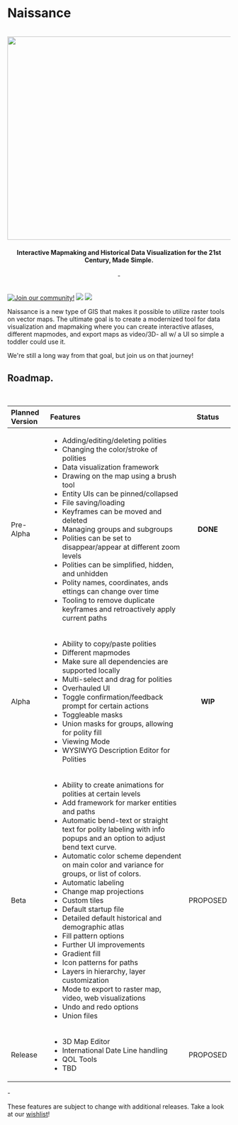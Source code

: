 # Naissance
<br>
<div align = "center"><img src = "https://i.postimg.cc/mkYVCHMk/naissance.png" height = "458" width = "700"></div>

#### <div align = "center">Interactive Mapmaking and Historical Data Visualization for the 21st Century, Made Simple.</div>

<div align = "center">-</div>
<br>

[![Join our community!](https://img.shields.io/discord/548994743925997570?label=Discord&style=for-the-badge)](https://discord.gg/89kQY2KFQz) ![](https://img.shields.io/github/languages/code-size/Australis-0/Naissance?style=for-the-badge) ![](https://img.shields.io/github/downloads/Australis-0/Naissance/total?style=for-the-badge)

Naissance is a new type of GIS that makes it possible to utilize raster tools on vector maps. The ultimate goal is to create a modernized tool for data visualization and mapmaking where you can create interactive atlases, different mapmodes, and export maps as video/3D- all w/ a UI so simple a toddler could use it.

We're still a long way from that goal, but join us on that journey!

## Roadmap.
<br>

| Planned Version | Features | Status |
| :--- | :--- | :---: |
| Pre-Alpha | <ul><li>Adding/editing/deleting polities</li><li>Changing the color/stroke of polities</li><li>Data visualization framework</li><li>Drawing on the map using a brush tool</li><li>Entity UIs can be pinned/collapsed</li><li>File saving/loading</li><li>Keyframes can be moved and deleted</li><li>Managing groups and subgroups</li><li>Polities can be set to disappear/appear at different zoom levels</li><li>Polities can be simplified, hidden, and unhidden</li><li>Polity names, coordinates, ands ettings can change over time</li><li>Tooling to remove duplicate keyframes and retroactively apply current paths</li></ul> | **DONE** |
| Alpha | <ul><li>Ability to copy/paste polities</li><li>Different mapmodes</li><li>Make sure all dependencies are supported locally</li><li>Multi-select and drag for polities</li><li>Overhauled UI</li><li>Toggle confirmation/feedback prompt for certain actions</li><li>Toggleable masks</li><li>Union masks for groups, allowing for polity fill</li><li>Viewing Mode</li><li>WYSIWYG Description Editor for Polities</li></ul> | **WIP** |
| Beta | <ul><li>Ability to create animations for polities at certain levels</li><li>Add framework for marker entities and paths</li><li>Automatic bend-text or straight text for polity labeling with info popups and an option to adjust bend text curve.</li><li>Automatic color scheme dependent on main color and variance for groups, or list of colors.</li><li>Automatic labeling</li><li>Change map projections</li><li>Custom tiles</li><li>Default startup file</li><li>Detailed default historical and demographic atlas</li><li>Fill pattern options</li><li>Further UI improvements</li><li>Gradient fill</li><li>Icon patterns for paths</li><li>Layers in hierarchy, layer customization</li><li>Mode to export to raster map, video, web visualizations</li><li>Undo and redo options</li><li>Union files</li></ul> | PROPOSED |
| Release | <ul><li>3D Map Editor</li><li>International Date Line handling</li><li>QOL Tools</li><li>TBD</li></ul> | PROPOSED |

\-

These features are subject to change with additional releases. Take a look at our [wishlist](https://docs.google.com/document/d/19thlJ2VnYoFYODNtoYuwE4L0spx301AVnWkBPG8W3WU/edit?usp=sharing)!
